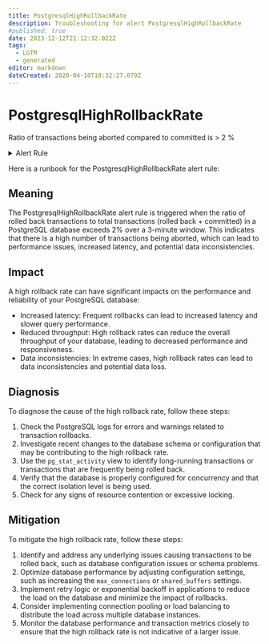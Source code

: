 ```yaml
---
title: PostgresqlHighRollbackRate
description: Troubleshooting for alert PostgresqlHighRollbackRate
#published: true
date: 2023-12-12T21:12:32.022Z
tags: 
  - LGTM
  - generated
editor: markdown
dateCreated: 2020-04-10T18:32:27.079Z
---
```


# PostgresqlHighRollbackRate

Ratio of transactions being aborted compared to committed is > 2 %

<details>
  <summary>Alert Rule</summary>

{{% rule "postgresql/postgres-exporter.yml" "PostgresqlHighRollbackRate" %}}

{{% comment %}}

```yaml
alert: PostgresqlHighRollbackRate
expr: sum by (namespace,datname) ((rate(pg_stat_database_xact_rollback{datname!~"template.*|postgres",datid!="0"}[3m])) / ((rate(pg_stat_database_xact_rollback{datname!~"template.*|postgres",datid!="0"}[3m])) + (rate(pg_stat_database_xact_commit{datname!~"template.*|postgres",datid!="0"}[3m])))) > 0.02
for: 0m
labels:
    severity: warning
annotations:
    summary: Postgresql high rollback rate (instance {{ $labels.instance }})
    description: |-
        Ratio of transactions being aborted compared to committed is > 2 %
          VALUE = {{ $value }}
          LABELS = {{ $labels }}
    runbook: https://github.com/srerun/prometheus-alerts/blob/main/content/runbooks/postgres-exporter/PostgresqlHighRollbackRate.md

```

{{% /comment %}}

</details>


Here is a runbook for the PostgresqlHighRollbackRate alert rule:

## Meaning

The PostgresqlHighRollbackRate alert rule is triggered when the ratio of rolled back transactions to total transactions (rolled back + committed) in a PostgreSQL database exceeds 2% over a 3-minute window. This indicates that there is a high number of transactions being aborted, which can lead to performance issues, increased latency, and potential data inconsistencies.

## Impact

A high rollback rate can have significant impacts on the performance and reliability of your PostgreSQL database:

* Increased latency: Frequent rollbacks can lead to increased latency and slower query performance.
* Reduced throughput: High rollback rates can reduce the overall throughput of your database, leading to decreased performance and responsiveness.
* Data inconsistencies: In extreme cases, high rollback rates can lead to data inconsistencies and potential data loss.

## Diagnosis

To diagnose the cause of the high rollback rate, follow these steps:

1. Check the PostgreSQL logs for errors and warnings related to transaction rollbacks.
2. Investigate recent changes to the database schema or configuration that may be contributing to the high rollback rate.
3. Use the `pg_stat_activity` view to identify long-running transactions or transactions that are frequently being rolled back.
4. Verify that the database is properly configured for concurrency and that the correct isolation level is being used.
5. Check for any signs of resource contention or excessive locking.

## Mitigation

To mitigate the high rollback rate, follow these steps:

1. Identify and address any underlying issues causing transactions to be rolled back, such as database configuration issues or schema problems.
2. Optimize database performance by adjusting configuration settings, such as increasing the `max_connections` or `shared_buffers` settings.
3. Implement retry logic or exponential backoff in applications to reduce the load on the database and minimize the impact of rollbacks.
4. Consider implementing connection pooling or load balancing to distribute the load across multiple database instances.
5. Monitor the database performance and transaction metrics closely to ensure that the high rollback rate is not indicative of a larger issue.